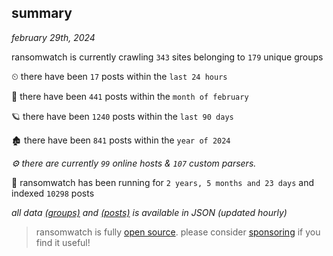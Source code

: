 
## summary
_february 29th, 2024_

ransomwatch is currently crawling `343` sites belonging to `179` unique groups

⏲ there have been `17` posts within the `last 24 hours`

🦈 there have been `441` posts within the `month of february`

🪐 there have been `1240` posts within the `last 90 days`

🏚 there have been `841` posts within the `year of 2024`

_⚙️ there are currently `99` online hosts & `107` custom parsers._

🦕 ransomwatch has been running for `2 years, 5 months and 23 days` and indexed `10298` posts

_all data  [(groups)](http://ransomwhat.telemetry.ltd/groups) and [(posts)](http://ransomwhat.telemetry.ltd/posts) is available in JSON (updated hourly)_

> ransomwatch is fully [open source](https://github.com/joshhighet/ransomwatch#ransomwatch--). please consider [sponsoring](https://github.com/sponsors/joshhighet) if you find it useful!
